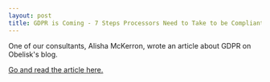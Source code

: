 ```yaml
---
layout: post
title: GDPR is Coming - 7 Steps Processors Need to Take to be Compliant
---
```


One of our consultants, Alisha McKerron, wrote an article about GDPR on Obelisk's blog.

[Go and read the article here.](https://theattic.london/2017/12/12/gdpr-6-steps-processors-to-be-compliant/) 
